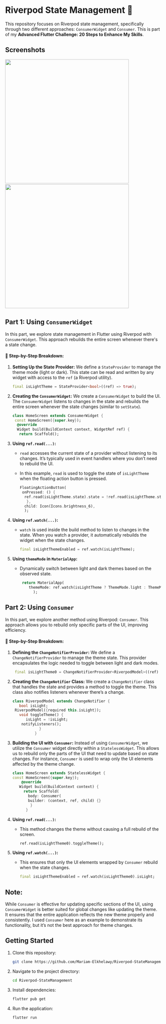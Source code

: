 # Riverpod State Management 🚀

This repository focuses on Riverpod state management, specifically through two different approaches: `ConsumerWidget` and `Consumer`. This is part of my **Advanced Flutter Challenge: 20 Steps to Enhance My Skills**.

## Screenshots

<img src = "https://github.com/user-attachments/assets/98cb35de-99cb-45b4-b88b-ba490edd630f" height = 400> &emsp; <img src = "https://github.com/user-attachments/assets/153af654-7cab-4d5f-910b-ebf0b1e13657"  height = 400>  &emsp; 

## **Part 1: Using `ConsumerWidget`**

In this part, we explore state management in Flutter using Riverpod with `ConsumerWidget`. This approach rebuilds the entire screen whenever there's a state change.

#### 🚀 Step-by-Step Breakdown:

1. **Setting Up the State Provider:**
   We define a `StateProvider` to manage the theme mode (light or dark). This state can be read and written by any widget with access to the `ref` (a Riverpod utility).

     ```dart
   final isLightTheme = StateProvider<bool>((ref) => true);

2. **Creating the `ConsumerWidget`:**
   We create a `ConsumerWidget` to build the UI. The `ConsumerWidget` listens to changes in the state and rebuilds the entire screen whenever the state changes (similar to `setState`).

     ```dart
     class HomeScreen extends ConsumerWidget {
      const HomeScreen({super.key});
       @override
       Widget build(BuildContext context, WidgetRef ref) {
        return Scaffold();

3. **Using `ref.read(...)`:**
   - `read` accesses the current state of a provider without listening to its changes. It’s typically used in event handlers where you don’t need to rebuild the UI.
   - In this example, `read` is used to toggle the state of `isLightTheme` when the floating action button is pressed.

     ```dart
     FloatingActionButton(
      onPressed: () {
       ref.read(isLightTheme.state).state = !ref.read(isLightTheme.state).state;
        },
       child: Icon(Icons.brightness_6),
       );

4. **Using `ref.watch(...)`:**
   - `watch` is used inside the build method to listen to changes in the state. When you watch a provider, it automatically rebuilds the widget when the state changes.
  
     ```dart
     final isLightThemeEnabled = ref.watch(isLightTheme);

5. **Using `themeMode` in `MaterialApp`:**
   - Dynamically switch between light and dark themes based on the observed state.
      
     ```dart
      return MaterialApp(
         themeMode: ref.watch(isLightTheme ? ThemeMode.light : ThemeMode.dark,
           );

## **Part 2: Using `Consumer`**

In this part, we explore another method using Riverpod: `Consumer`. This approach allows you to rebuild only specific parts of the UI, improving efficiency.

#### 🚀 Step-by-Step Breakdown:

1. **Defining the `ChangeNotifierProvider`:**
   We define a `ChangeNotifierProvider` to manage the theme state. This provider encapsulates the logic needed to toggle between light and dark modes.

     ```dart
      final isLightTheme0 = ChangeNotifierProvider<RiverpodModel>((ref) => RiverpodModel(isLight: true));


2. **Creating the `ChangeNotifier` Class:**
   We create a `ChangeNotifier` class that handles the state and provides a method to toggle the theme. This class also notifies listeners whenever there’s a change.

      ```dart
      class RiverpodModel extends ChangeNotifier {
         bool isLight;
       RiverpodModel({required this.isLight});
         void toggleTheme() {
            isLight = !isLight;
          notifyListeners();
                  }
                }

3. **Building the UI with `Consumer`:**
   Instead of using `ConsumerWidget`, we utilize the `Consumer` widget directly within a `StatelessWidget`. This allows us to rebuild only the parts of the UI that need to update based on state changes. For instance, `Consumer` is used to wrap only the UI elements affected by the theme change.

     ```dart
     class HomeScreen extends StatelessWidget {
     const HomeScreen({super.key});
         @override
        Widget build(BuildContext context) {
          return Scaffold(
            body: Consumer(
            builder: (context, ref, child) {}
             }
           }

4. **Using `ref.read(...)`:**
   - This method changes the theme without causing a full rebuild of the screen.
  
       ```dart
       ref.read(isLightTheme0).toggleTheme();


5. **Using `ref.watch(...)`:**
   - This ensures that only the UI elements wrapped by `Consumer` rebuild when the state changes.

       
       ```dart
       final isLightThemeEnabled = ref.watch(isLightTheme0).isLight;


## **Note:**
While `Consumer` is effective for updating specific sections of the UI, using `ConsumerWidget` is better suited for global changes like updating the theme. It ensures that the entire application reflects the new theme properly and consistently. I used `Consumer` here as an example to demonstrate its functionality, but it’s not the best approach for theme changes.


## Getting Started

1. Clone this repository:

   ```bash
   git clone https://github.com/Mariam-Elkhelawy/Riverpod-StateManagement

2. Navigate to the project directory:

   ```bash
   cd Riverpod-StateManagement
   
3. Install dependencies:

   ```bash
   flutter pub get

4. Run the application:

   ```bash
   flutter run
